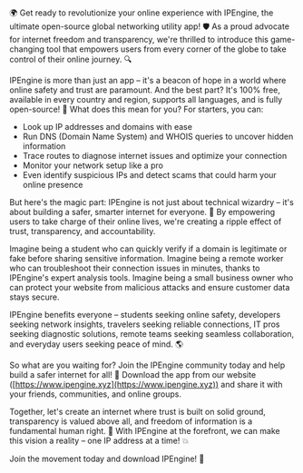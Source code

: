🌍 Get ready to revolutionize your online experience with IPEngine, the ultimate open-source global networking utility app! 🛡️ As a proud advocate for internet freedom and transparency, we're thrilled to introduce this game-changing tool that empowers users from every corner of the globe to take control of their online journey. 🔍

IPEngine is more than just an app – it's a beacon of hope in a world where online safety and trust are paramount. And the best part? It's 100% free, available in every country and region, supports all languages, and is fully open-source! 📡 What does this mean for you? For starters, you can:

* Look up IP addresses and domains with ease
* Run DNS (Domain Name System) and WHOIS queries to uncover hidden information
* Trace routes to diagnose internet issues and optimize your connection
* Monitor your network setup like a pro
* Even identify suspicious IPs and detect scams that could harm your online presence

But here's the magic part: IPEngine is not just about technical wizardry – it's about building a safer, smarter internet for everyone. 🚀 By empowering users to take charge of their online lives, we're creating a ripple effect of trust, transparency, and accountability.

Imagine being a student who can quickly verify if a domain is legitimate or fake before sharing sensitive information. Imagine being a remote worker who can troubleshoot their connection issues in minutes, thanks to IPEngine's expert analysis tools. Imagine being a small business owner who can protect your website from malicious attacks and ensure customer data stays secure.

IPEngine benefits everyone – students seeking online safety, developers seeking network insights, travelers seeking reliable connections, IT pros seeking diagnostic solutions, remote teams seeking seamless collaboration, and everyday users seeking peace of mind. 🌎

So what are you waiting for? Join the IPEngine community today and help build a safer internet for all! 🚀 Download the app from our website ([https://www.ipengine.xyz](https://www.ipengine.xyz)) and share it with your friends, communities, and online groups.

Together, let's create an internet where trust is built on solid ground, transparency is valued above all, and freedom of information is a fundamental human right. 🌈 With IPEngine at the forefront, we can make this vision a reality – one IP address at a time! 💥

Join the movement today and download IPEngine! 🚀